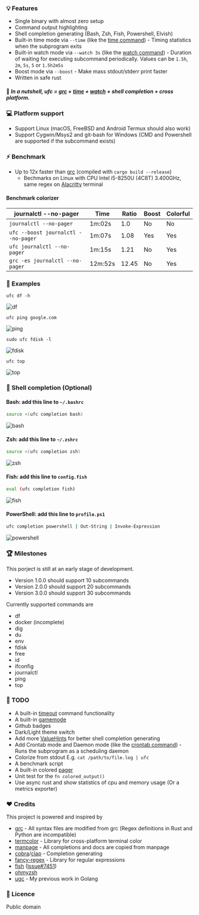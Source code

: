 ### 💡 Features

* Single binary with almost zero setup
* Command output highlighting
* Shell completion generating (Bash, Zsh, Fish, Powershell, Elvish)
* Built-in time mode via `--time` (like the [time command](https://en.wikipedia.org/wiki/Time_(Unix))) - Timing statistics when the subprogram exits
* Built-in watch mode via `--watch 3s` (like the [watch command](https://en.wikipedia.org/wiki/Watch_(command))) - Duration of waiting for executing subcommand periodically. Values can be `1.5h`, `2m`, `5s`, `5` or `1.5h2m5s`
* Boost mode via `--boost` - Make mass stdout/stderr print faster
* Written in safe rust

#### 🤔 *In a nutshell, ufc = [grc](https://github.com/garabik/grc) + [time](https://en.wikipedia.org/wiki/Time_(Unix)) + [watch](https://en.wikipedia.org/wiki/Watch_(command)) + shell completion + cross platform.*

### 💻 Platform support

* Support Linux (macOS, FreeBSD and Android Termux should also work)
* Support Cygwin/Msys2 and git-bash for Windows (CMD and Powershell are supported if the subcommand exists)

### ⚡️ Benchmark

* Up to 12x faster than [grc](https://github.com/garabik/grc) (compiled with `cargo build --release`)
  * Bechmarks on Linux with CPU Intel i5-8250U (4C8T) 3.400GHz, same regex on [Alacritty](https://github.com/alacritty/alacritty) terminal

#### Benchmark colorizer

| journalctl --no-pager               | Time    | Ratio | Boost | Colorful |
| ----------------------------------- | ------- | ----- | ----- | -------- |
| `journalctl --no-pager`             | 1m:02s  | 1.0   | No    | No       |
| `ufc --boost journalctl --no-pager` | 1m:07s  | 1.08  | Yes   | Yes      |
| `ufc journalctl --no-pager`         | 1m:15s  | 1.21  | No    | Yes      |
| `grc -es journalctl --no-pager`     | 12m:52s | 12.45 | No    | Yes      |

### 📖 Examples

`ufc df -h`

![df](https://i.imgur.com/nd76Tu0.png)

`ufc ping google.com`

![ping](https://i.imgur.com/FGeIjGG.png)

`sudo ufc fdisk -l`

![fdisk](https://i.imgur.com/JAtfwxb.png)

`ufc top`

![top](https://i.imgur.com/MKjZyQR.png)

### 🐚 Shell completion (Optional)

#### Bash: add this line to `~/.bashrc`

```sh
source <(ufc completion bash)
```

![bash](https://i.imgur.com/Uxzslae.png)

#### Zsh: add this line to `~/.zshrc`

```sh
source <(ufc completion zsh)
```

![zsh](https://i.imgur.com/BknF2At.png)

#### Fish: add this line to `config.fish`

```sh
eval (ufc completion fish)
```

![fish](https://i.imgur.com/1jUj0uH.png)

#### PowerShell: add this line to `profile.ps1`

```sh
ufc completion powershell | Out-String | Invoke-Expression
```

![powershell](https://i.imgur.com/38L2ne3.png)

### 🏆 Milestones

This porject is still at an early stage of development.

* Version 1.0.0 should support 10 subcommands
* Version 2.0.0 should support 20 subcommands
* Version 3.0.0 should support 30 subcommands

Currently supported commands are

* df
* docker (incomplete)
* dig
* du
* env
* fdisk
* free
* id
* ifconfig
* journalctl
* ping
* top

### 📔 TODO

* A built-in [timeout](https://linux.die.net/man/1/timeout) command functionality
* A built-in [gamemode](https://github.com/FeralInteractive/gamemode)
* Github badges
* Dark/Light theme switch
* Add more [ValueHints](https://docs.rs/clap/3.0.0-beta.2/clap/enum.ValueHint.html) for better shell completion generating
* Add Crontab mode and Daemon mode (like the [crontab command](https://en.wikipedia.org/wiki/Cron)) - Runs the subprogram as a scheduling daemon
* Colorize from stdout E.g. `cat /path/to/file.log | ufc`
* A benchmark script
* A built-in colored [pager](https://en.wikipedia.org/wiki/Terminal_pager)
* Unit test for the `fn colored_output()`
* Use async rust and show statistics of cpu and memory usage (Or a metrics exporter)

### ❤️ Credits

This project is powered and inspired by

* [grc](https://github.com/garabik/grc) - All syntax files are modified from grc (Regex definitions in Rust and Python are incompatible)
* [termcolor](https://github.com/BurntSushi/termcolor) - Library for cross-platform terminal color
* [manpage](https://en.wikipedia.org/wiki/Man_page) - All completions and docs are copied from manpage
* [cobra](https://github.com/spf13/cobra)/[clap](https://github.com/clap-rs/clap) - Completion generating
* [fancy-regex](https://github.com/fancy-regex/fancy-regex) - Library for regular expressions
* [fish](https://github.com/fish-shell/fish-shell) ([Issue#7451](https://github.com/fish-shell/fish-shell/issues/7451))
* [ohmyzsh](https://github.com/ohmyzsh/ohmyzsh)
* [ugc](https://github.com/joeky888/ugc) - My previous work in Golang

### 📜 Licence

Public domain
